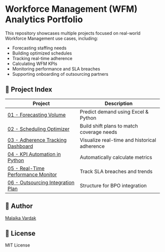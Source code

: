 # Workforce Management (WFM) Analytics Portfolio

This repository showcases multiple projects focused on real-world Workforce Management use cases, including:

- Forecasting staffing needs
- Building optimized schedules
- Tracking real-time adherence
- Calculating WFM KPIs
- Monitoring performance and SLA breaches
- Supporting onboarding of outsourcing partners

## 📁 Project Index

| Project | Description |
|--------|-------------|
| [01 - Forecasting Volume](https://github.com/malaikavardak/wfm-analytics-portfolio/tree/01-forecasting-volume) | Predict demand using Excel & Python |
| [02 - Scheduling Optimizer](./02-scheduling-optimizer/) | Build shift plans to match coverage needs |
| [03 - Adherence Tracking Dashboard](./03-adherence-tracking-dashboard/) | Visualize real-time and historical adherence |
| [04 - KPI Automation in Python](./04-kpi-automation-python/) | Automatically calculate metrics |
| [05 - Real-Time Performance Monitor](./05-realtime-performance-monitor/) | Track SLA breaches and trends |
| [06 - Outsourcing Integration Plan](./06-outsourcing-integration-plan/) | Structure for BPO integration |

## 👤 Author
[Malaika Vardak]([https://www.linkedin.com/in/...](https://www.linkedin.com/in/malaikavardak/))

## 📜 License
MIT License
